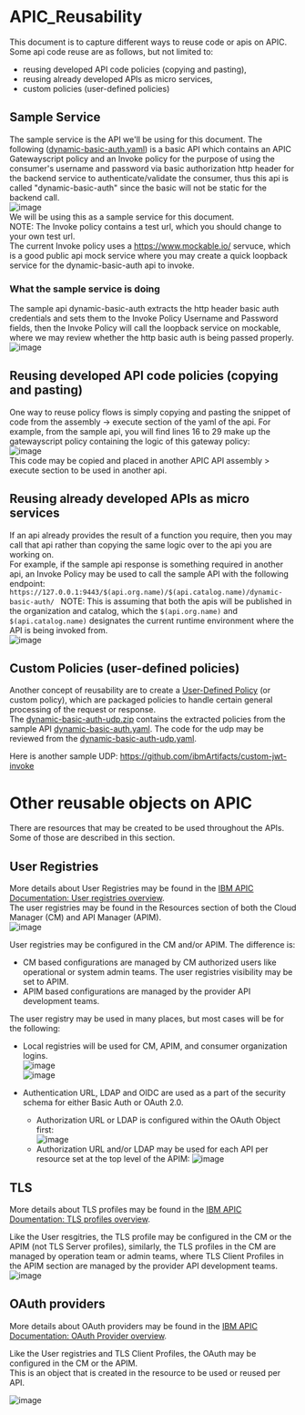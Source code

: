 # APIC_Reusability  
This document is to capture different ways to reuse code or apis on APIC.  
Some api code reuse are as follows, but not limited to:
- reusing developed API code policies (copying and pasting),
- reusing already developed APIs as micro services,
- custom policies (user-defined policies)

## Sample Service
The sample service is the API we'll be using for this document.
The following ([dynamic-basic-auth.yaml](https://github.com/ibmArtifacts/APIC_Reusability/blob/main/dynamic-basic-auth.yaml)) is a basic API which contains an APIC Gatewayscript policy and an Invoke policy for the purpose of using the consumer's username and password via basic authorization http header for the backend service to authenticate/validate the consumer, thus this api is called "dynamic-basic-auth" since the basic will not be static for the backend call.  
![image](https://github.com/ibmArtifacts/APIC_Reusability/assets/66093865/d059c082-bb7f-4497-a02a-66dc8959428c)  
We will be using this as a sample service for this document.  
NOTE: The Invoke policy contains a test url, which you should change to your own test url.  
The current Invoke policy uses a https://www.mockable.io/ servuce, which is a good public api mock service where you may create a quick loopback service for the dynamic-basic-auth api to invoke.

### What the sample service is doing
The sample api dynamic-basic-auth extracts the http header basic auth credentials and sets them to the Invoke Policy Username and Password fields, then the Invoke Policy will call the loopback service on mockable, where we may review whether the http basic auth is being passed properly.  
![image](https://github.com/ibmArtifacts/APIC_Reusability/assets/66093865/952c00b9-2d57-46b2-8b12-4850d01164dd)  
  
## Reusing developed API code policies (copying and pasting)  
One way to reuse policy flows is simply copying and pasting the snippet of code from the assembly -> execute section of the yaml of the api.
For example, from the sample api, you will find lines 16 to 29 make up the gatewayscript policy containing the logic of this gateway policy:  
![image](https://github.com/ibmArtifacts/APIC_Reusability/assets/66093865/889da17d-eaa1-4274-a7a7-71d0b10f904b)  
This code may be copied and placed in another APIC API assembly > execute section to be used in another api.  

## Reusing already developed APIs as micro services  
If an api already provides the result of a function you require, then you may call that api rather than copying the same logic over to the api you are working on.  
For example, if the sample api response is something required in another api, an Invoke Policy may be used to call the sample API with the following endpoint: ` https://127.0.0.1:9443/$(api.org.name)/$(api.catalog.name)/dynamic-basic-auth/  `
NOTE: This is assuming that both the apis will be published in the organization and catalog, which the `$(api.org.name)` and `$(api.catalog.name)` designates the current runtime environment where the API is being invoked from.  
![image](https://github.com/ibmArtifacts/APIC_Reusability/assets/66093865/fa7d99fe-2381-41f3-a78b-224c9228c8d0)  

## Custom Policies (user-defined policies)  
Another concept of reusability are to create a [User-Defined Policy](https://www.ibm.com/docs/en/api-connect/10.0.5.x_lts?topic=constructs-user-defined-policies) (or custom policy), which are packaged policies to handle certain general processing of the request or response.  
The [dynamic-basic-auth-udp.zip](https://github.com/ibmArtifacts/APIC_Reusability/blob/main/dynamic-basic-auth-udp.zip) contains the extracted policies from the sample API [dynamic-basic-auth.yaml](https://github.com/ibmArtifacts/APIC_Reusability/blob/main/dynamic-basic-auth.yaml). The code for the udp may be reviewed from the [dynamic-basic-auth-udp.yaml](https://github.com/ibmArtifacts/APIC_Reusability/blob/main/dynamic-basic-auth-udp.yaml).  


Here is another sample UDP: https://github.com/ibmArtifacts/custom-jwt-invoke  


# Other reusable objects on APIC  
There are resources that may be created to be used throughout the APIs. Some of those are described in this section.  
## User Registries  
More details about User Registries may be found in the [IBM APIC Documentation: User registries overview](https://www.ibm.com/docs/en/api-connect/10.0.5.x_lts?topic=security-user-registries-overview).  
The user registries may be found in the Resources section of both the Cloud Manager (CM) and API Manager (APIM).  
![image](https://github.com/ibmArtifacts/APIC_Reusability/assets/66093865/f870a44e-cf69-4bf0-a2f3-da340719b599)  

User registries may be configured in the CM and/or APIM. The difference is:  
- CM based configurations are managed by CM authorized users like operational or system admin teams. The user registries visibility may be set to APIM.  
- APIM based configurations are managed by the provider API development teams.  

The user registry may be used in many places, but most cases will be for the following:  

- Local registries will be used for CM, APIM, and consumer organization logins.  
![image](https://github.com/ibmArtifacts/APIC_Reusability/assets/66093865/9e052327-8edb-4a0a-90e5-962764991077)  
![image](https://github.com/ibmArtifacts/APIC_Reusability/assets/66093865/08f616fe-a5ec-4c10-8529-253a870da2e5)  

- Authentication URL, LDAP and OIDC are used as a part of the security schema for either Basic Auth or OAuth 2.0.  
  - Authorization URL or LDAP is configured within the OAuth Object first:  
![image](https://github.com/ibmArtifacts/APIC_Reusability/assets/66093865/80bc1960-3dda-467d-981e-a6c173d47948)  
  - Authorization URL and/or LDAP may be used for each API per resource set at the top level of the APIM:
![image](https://github.com/ibmArtifacts/APIC_Reusability/assets/66093865/3ecd7422-ceaf-4293-8a0d-ba55b109c9b4)  

## TLS  
More details about TLS profiles may be found in the [IBM APIC Doumentation: TLS profiles overview](https://www.ibm.com/docs/en/api-connect/10.0.5.x_lts?topic=security-tls-profiles-overview).  

Like the User resgitries, the TLS profile may be configured in the CM or the APIM (not TLS Server profiles), similarly, the TLS profiles in the CM are managed by operation team or admin teams, where TLS Client Profiles in the APIM section are managed by the provider API development teams.  
![image](https://github.com/ibmArtifacts/APIC_Reusability/assets/66093865/780883ed-a56b-4c56-830b-dbefc47cab4a)  
  
  
## OAuth providers  
More details about OAuth providers may be found in the [IBM APIC Documentation: OAuth Provider overview](https://www.ibm.com/docs/en/api-connect/10.0.5.x_lts?topic=security-oauth-provider-overview).  

Like the User registries and TLS Client Profiles, the OAuth may be configured in the CM or the APIM.  
This is an object that is created in the resource to be used or reused per API.  

![image](https://github.com/ibmArtifacts/APIC_Reusability/assets/66093865/49dd70bd-cee7-4db6-85da-f914ed662838)  


  





